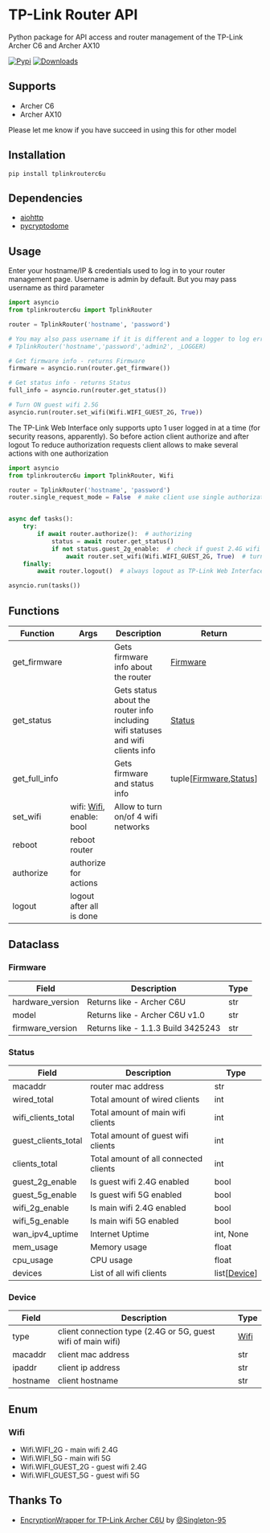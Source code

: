 # TP-Link Router API
Python package for API access and router management of the TP-Link Archer C6 and Archer AX10

[![Pypi](https://img.shields.io/pypi/v/tplinkrouterc6u)](https://pypi.org/project/tplinkrouterc6u/)
[![Downloads](https://static.pepy.tech/personalized-badge/tplinkrouterc6u?period=total&units=international_system&left_color=grey&right_color=orange&left_text=Downloads)](https://pypi.org/project/tplinkrouterc6u/)

## Supports
- Archer C6
- Archer AX10

Please let me know if you have succeed in using this for other model

## Installation
`pip install tplinkrouterc6u`

## Dependencies
 - [aiohttp](https://pypi.org/project/aiohttp/)
 - [pycryptodome](https://pypi.org/project/pycryptodome/)

## Usage
Enter your hostname/IP & credentials used to log in to your router management page. Username is admin by default. But you may pass username as third parameter

```python
import asyncio
from tplinkrouterc6u import TplinkRouter

router = TplinkRouter('hostname', 'password')

# You may also pass username if it is different and a logger to log errors as
# TplinkRouter('hostname','password','admin2', _LOGGER)

# Get firmware info - returns Firmware
firmware = asyncio.run(router.get_firmware())

# Get status info - returns Status
full_info = asyncio.run(router.get_status())

# Turn ON guest wifi 2.5G
asyncio.run(router.set_wifi(Wifi.WIFI_GUEST_2G, True))
```

The TP-Link Web Interface only supports upto 1 user logged in at a time (for security reasons, apparently).
So before action client authorize and after logout
To reduce authorization requests client allows to make several actions with one authorization

```python
import asyncio
from tplinkrouterc6u import TplinkRouter, Wifi

router = TplinkRouter('hostname', 'password')
router.single_request_mode = False  # make client use single authorization


async def tasks():
    try:
        if await router.authorize():  # authorizing
            status = await router.get_status()
            if not status.guest_2g_enable:  # check if guest 2.4G wifi is disable
                await router.set_wifi(Wifi.WIFI_GUEST_2G, True)  # turn on guest 2.4G wifi
    finally:
        await router.logout()  # always logout as TP-Link Web Interface only supports upto 1 user logged 

asyncio.run(tasks())
```

## Functions
| Function | Args | Description | Return |
|--|--|--|--|
| get_firmware |  | Gets firmware info about the router | [Firmware](#firmware) |
| get_status |  | Gets status about the router info including wifi statuses and wifi clients info | [Status](#status) |
| get_full_info |  | Gets firmware and status info | tuple[[Firmware](#firmware),[Status](#status)] |
| set_wifi | wifi: [Wifi](#wifi), enable: bool | Allow to turn on/of 4 wifi networks |  |
| reboot | reboot router |  |
| authorize | authorize for actions |  |
| logout | logout after all is done |  |

## Dataclass
### <a id="firmware">Firmware</a>
| Field | Description | Type |
| --- |----|----|
| hardware_version | Returns like - Archer C6U | str |
| model | Returns like - Archer C6U v1.0 | str |
| firmware_version | Returns like - 1.1.3 Build 3425243 | str |

### <a id="status">Status</a>
| Field | Description | Type |
| --- |---|---|
| macaddr | router mac address | str |
| wired_total | Total amount of wired clients | int |
| wifi_clients_total | Total amount of main wifi clients | int |
| guest_clients_total | Total amount of guest wifi clients | int |
| clients_total | Total amount of all connected clients | int |
| guest_2g_enable | Is guest wifi 2.4G enabled | bool |
| guest_5g_enable | Is guest wifi 5G enabled | bool |
| wifi_2g_enable | Is main wifi 2.4G enabled | bool |
| wifi_5g_enable | Is main wifi 5G enabled | bool |
| wan_ipv4_uptime | Internet Uptime | int, None |
| mem_usage | Memory usage | float |
| cpu_usage | CPU usage | float |
| devices | List of all wifi clients | list[[Device](#device)] |

### <a id="device">Device</a>
| Field | Description | Type |
| --- |---|---|
| type | client connection type (2.4G or 5G, guest wifi of main wifi) | [Wifi](#wifi) |
| macaddr | client mac address | str |
| ipaddr | client ip address | str |
| hostname | client hostname | str |

## Enum
### <a id="wifi">Wifi</a>
- Wifi.WIFI_2G - main wifi 2.4G
- Wifi.WIFI_5G - main wifi 5G
- Wifi.WIFI_GUEST_2G - guest wifi 2.4G
- Wifi.WIFI_GUEST_5G - guest wifi 5G

## Thanks To
 - [EncryptionWrapper for TP-Link Archer C6U](https://github.com/ericpignet/home-assistant-tplink_router/pull/42/files) by [@Singleton-95](https://github.com/Singleton-95)

